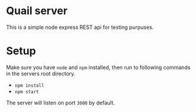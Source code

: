 # Quail server

This is a simple node express REST api for testing purpuses.

# Setup

Make sure you have `node` and `npm` installed, then run to following commands in the servers root directory.

- `npm install`
- `npm start`

The server will listen on port `3000` by default.

